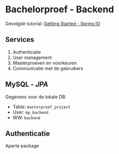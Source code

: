 # Bachelorproef - Backend

Gevolgde tutorial: [Getting Started - Spring IO](https://spring.io/guides/gs/accessing-data-mysql/)


## Services
1. Authenticatie
2. User management
3. Masterproeven en voorkeuren
4. Communicatie met de gebruikers

## MySQL - *JPA*
Gegevens voor de lokale DB:  
* Table: `masterproef_project`  
* User: `mp_backend`  
* WW: `backend`

## Authenticatie
Aparte package

